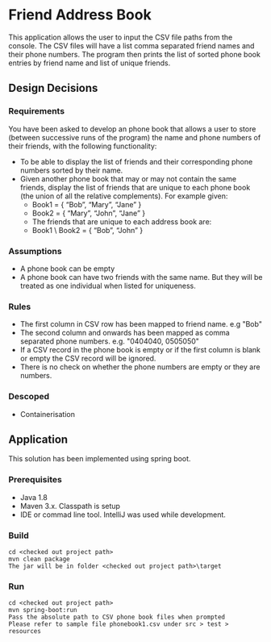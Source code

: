 # Friend Address Book 
This application allows the user to input the CSV file paths from the console. The CSV files will have a list comma separated friend names and their phone numbers.
The program then prints the list of sorted phone book entries by friend name and list of unique friends.

## Design Decisions

### Requirements
You have been asked to develop an phone book that allows a user to store (between
successive runs of the program) the name and phone numbers of their friends, with the
following functionality:

- To be able to display the list of friends and their corresponding phone numbers sorted
by their name.
- Given another phone book that may or may not contain the same friends, display the
list of friends that are unique to each phone book (the union of all the relative
complements). For example given:
    - Book1 = { “Bob”, “Mary”, “Jane” }
    - Book2 = { “Mary”, “John”, “Jane” }
    - The friends that are unique to each address book are:
    - Book1 \ Book2 = { “Bob”, “John” }


### Assumptions
- A phone book can be empty
- A phone book can have two friends with the same name. But they will be treated as one individual when listed for uniqueness.


### Rules
- The first column in CSV row has been mapped to friend name. e.g "Bob"
- The second column and onwards has been mapped as comma separated phone numbers. e.g. "0404040, 0505050"
- If a CSV record in the phone book is empty or if the first column is blank or empty the CSV record will be ignored.
- There is no check on whether the phone numbers are empty or they are numbers.


### Descoped
- Containerisation 


## Application
This solution has been implemented using spring boot.


### Prerequisites
- Java 1.8
- Maven 3.x. Classpath is setup
- IDE or commad line tool. IntelliJ was used while development. 


### Build
```
cd <checked out project path>
mvn clean package
The jar will be in folder <checked out project path>\target
```


### Run
```
cd <checked out project path>
mvn spring-boot:run
Pass the absolute path to CSV phone book files when prompted
Please refer to sample file phonebook1.csv under src > test > resources
```
